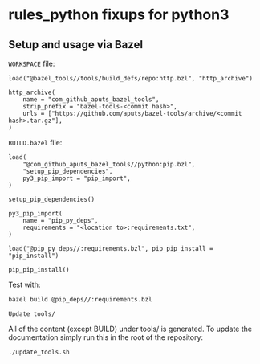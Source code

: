 # rules_python fixups for python3

## Setup and usage via Bazel

`WORKSPACE` file:
```bzl
load("@bazel_tools//tools/build_defs/repo:http.bzl", "http_archive")

http_archive(
    name = "com_github_aputs_bazel_tools",
    strip_prefix = "bazel-tools-<commit hash>",
    urls = ["https://github.com/aputs/bazel-tools/archive/<commit hash>.tar.gz"],
)

```

`BUILD.bazel` file:
```bzl
load(
    "@com_github_aputs_bazel_tools//python:pip.bzl",
    "setup_pip_dependencies",
    py3_pip_import = "pip_import",
)

setup_pip_dependencies()

py3_pip_import(
    name = "pip_py_deps",
    requirements = "<location to>:requirements.txt",
)

load("@pip_py_deps//:requirements.bzl", pip_pip_install = "pip_install")

pip_pip_install()
```

Test with:
```bash
bazel build @pip_deps//:requirements.bzl
```

`Update tools/`

All of the content (except BUILD) under tools/ is generated. To update the documentation simply run this in the root of the repository:

```bash
./update_tools.sh
```
